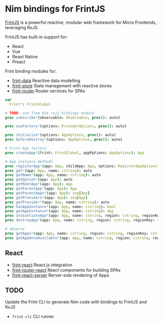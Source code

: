 # Nim bindings for FrintJS

[FrintJS](https://frint.js.org/) is a powerful reactive, modular web framework for Micro Frontends, 
leveraging RxJS.

FrintJS has built-in support for:

- React
- Vue
- Reaxt Native
- Preact

Frint binding modules for:

- [frint-data](src/frint/frint_data.nim) Reactive data modelling
- [frint-store](src/frint/frint_store.nim) State management with reactive stores
- [frint-router](src/frint/frint_router.nim) Router services for SPAs

```nim
var
  Frint*: FrintGlobal

# TODO: use from Nim rxjs bindings module
proc subscribe*(observable: Observable, proc(): auto)

proc useFactory*(options: ProviderOptions, proc(): auto)

proc initialize*(options: AppOptions, proc(): auto)
proc beforeDestroy*(options: AppOptions, proc(): auto)

# Frint App factory
proc createApp*(frint: FrintGlobal, appPptions: AppOptions): App

# App instance methods
proc registerApp*(app: App, childApp: App, options: RegisterAppOptions)
proc get*(app: App, name: cstring): auto
proc getName*(app: App, name: cstring): auto
proc getOption*(app: App): auto
proc getRootApp*(app: App): App
proc getParentApp*(app: App): App
proc getParentApps*(app: App): seq[App]
proc getProviders*(app: App): seq[App]
proc getProvider*(app: App, name: cstring): auto
proc hasAppInstance*(app: App, name: cstring): bool
proc getAppInstance*(app: App, name: cstring): App
proc instantiateApp*(app: App, name: cstring, region: cstring, regionKey: cstring): seq[App]
proc destroyApp*(app: App, name: cstring, region: cstring, regionKey: cstring)

# observe
proc getApps*(app: App, name: cstring, region: cstring, regionKey: cstring): Observable
proc getAppOnceAvailable*(app: App, name: cstring, region: cstring, regionKey: cstring): Observable
```

## React

- [frint-react](docs/frint-react.md) React.js integration
- [frint-router-react](docs/frint-router-react.md) React components for building SPAs
- [frint-react-server](docs/frint-react-server.md) Rerver-side rendering of Apps

## TODO

Update the Frint CLI to generate Nim code with bindings to FrintJS and RxJS

- `frint-cli` CLI runner